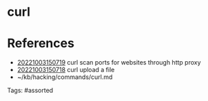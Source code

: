 # curl

# References
- [20221003150719](/zet/20221003150719/) curl scan ports for websites through http proxy
- [20221003150718](/zet/20221003150718/) curl upload a file
- ~/kb/hacking/commands/curl.md

Tags:
    #assorted

